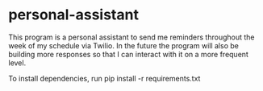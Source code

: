 # personal-assistant
This program is a personal assistant to send me reminders throughout the week of my schedule via Twilio.
In the future the program will also be building more responses so that I can interact with it on a more frequent level.

To install dependencies, run pip install -r requirements.txt
